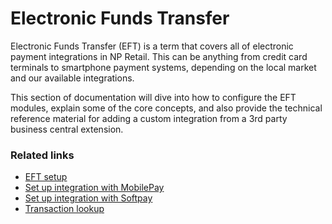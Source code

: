 # Electronic Funds Transfer

Electronic Funds Transfer (EFT) is a term that covers all of electronic payment integrations in NP Retail.
This can be anything from credit card terminals to smartphone payment systems, depending on the local market and our available integrations.

This section of documentation will dive into how to configure the EFT modules, explain some of the core concepts, and also provide the technical reference material for adding a custom integration from a 3rd party business central extension.

### Related links

- [EFT setup](explanation/EFT_setup.md)
- [Set up integration with MobilePay](./howto/mobilepay.md)
- [Set up integration with Softpay](./howto/softpay.md)
- [Transaction lookup](./explanation/lookup.md)